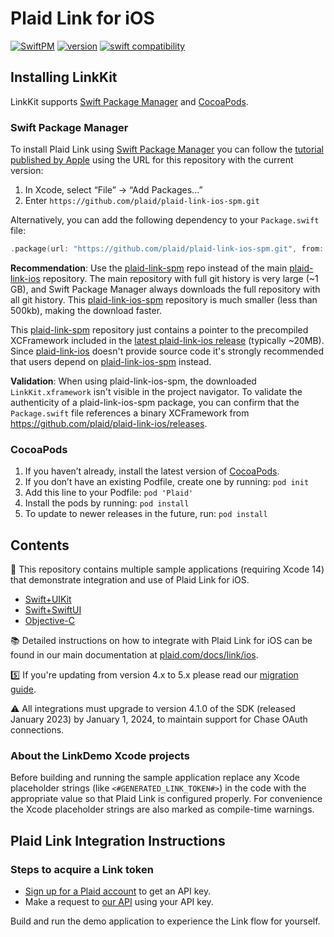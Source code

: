 # Plaid Link for iOS
[![SwiftPM](https://img.shields.io/badge/SPM-supported-DE5C43.svg?style=flat)](https://swift.org/package-manager/) 
[![version][link-sdk-version]][link-sdk-pod-url] 
[![swift compatibility][link-sdk-swift-compat]][link-sdk-spi-url]

## Installing LinkKit

LinkKit supports [Swift Package Manager](https://www.swift.org/package-manager/) and [CocoaPods](https://cocoapods.org/).

### Swift Package Manager

To install Plaid Link using [Swift Package Manager](https://github.com/apple/swift-package-manager) you can follow the [tutorial published by Apple](https://developer.apple.com/documentation/xcode/adding_package_dependencies_to_your_app) using the URL for this repository with the current version:

1. In Xcode, select “File” → “Add Packages...”
2. Enter `https://github.com/plaid/plaid-link-ios-spm.git`

Alternatively, you can add the following dependency to your `Package.swift` file:

```swift
.package(url: "https://github.com/plaid/plaid-link-ios-spm.git", from: "5.6.0")
```

**Recommendation**: Use the [plaid-link-spm](https://github.com/plaid/plaid-link-ios-spm) repo instead of the main [plaid-link-ios](https://github.com/plaid/plaid-link-ios) repository. The main repository with full git history is very large (~1 GB), and Swift Package Manager always downloads the full repository with all git history. This [plaid-link-ios-spm](https://github.com/plaid/plaid-link-ios-spm) repository is much smaller (less than 500kb), making the download faster.

This [plaid-link-spm](https://github.com/plaid/plaid-link-ios-spm) repository just contains a pointer to the precompiled XCFramework included in the [latest plaid-link-ios release](https://github.com/plaid/plaid-link-ios/releases/latest) (typically ~20MB). Since [plaid-link-ios](https://github.com/plaid/plaid-link-ios) doesn't provide source code it's strongly recommended that users depend on [plaid-link-ios-spm](https://github.com/plaid/plaid-link-ios-spm) instead.

**Validation**: When using plaid-link-ios-spm, the downloaded `LinkKit.xframework` isn't visible in the project navigator. To validate the authenticity of a plaid-link-ios-spm package, you can confirm that the `Package.swift` file references a binary XCFramework from https://github.com/plaid/plaid-link-ios/releases.

### CocoaPods

1. If you haven’t already, install the latest version of [CocoaPods](https://guides.cocoapods.org/using/getting-started.html).
2. If you don’t have an existing Podfile, create one by running: `pod init`
3. Add this line to your Podfile: `pod 'Plaid'`
4. Install the pods by running: `pod install`
5. To update to newer releases in the future, run: `pod install`

## Contents

📱 This repository contains multiple sample applications (requiring Xcode 14) that demonstrate integration and use of Plaid Link for iOS.
* [Swift+UIKit](LinkDemo-Swift)
* [Swift+SwiftUI](LinkDemo-SwiftUI)
* [Objective-C](LinkDemo-ObjC)

📚 Detailed instructions on how to integrate with Plaid Link for iOS can be found in our main documentation at [plaid.com/docs/link/ios][link-ios-docs]. 

5️⃣ If you're updating from version 4.x to 5.x please read our [migration guide](v5-migration-guide.md).

:warning: All integrations must upgrade to version 4.1.0 of the SDK (released January 2023) by January 1, 2024, to maintain support for Chase OAuth connections.

### About the LinkDemo Xcode projects

Before building and running the sample application replace any Xcode placeholder strings (like `<#GENERATED_LINK_TOKEN#>`) in the code with the appropriate value so that Plaid Link is configured properly. For convenience the Xcode placeholder strings are also marked as compile-time warnings.

## Plaid Link Integration Instructions

### Steps to acquire a Link token

- [Sign up for a Plaid account](https://dashboard.plaid.com/signup) to get an API key.
- Make a request to [our API](https://plaid.com/docs/quickstart/#introduction) using your API key.

Build and run the demo application to experience the Link flow for yourself.

[link-ios-docs]: https://plaid.com/docs/link/ios
[link-sdk-version]: https://img.shields.io/cocoapods/v/Plaid
[link-sdk-pod-url]: https://cocoapods.org/pods/Plaid
[link-sdk-spi-url]: https://swiftpackageindex.com/plaid/plaid-link-ios
[link-sdk-swift-compat]: https://img.shields.io/endpoint?url=https%3A%2F%2Fswiftpackageindex.com%2Fapi%2Fpackages%2Fplaid%2Fplaid-link-ios%2Fbadge%3Ftype%3Dswift-versions
